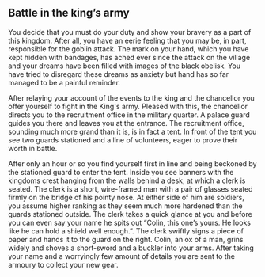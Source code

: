 ## Battle in the king’s army

You decide that you must do your duty and show your bravery as a part of this kingdom. After all, you have an eerie feeling that you may be, in part, responsible for the goblin attack. The mark on your hand, which you have kept hidden with bandages, has ached ever since the attack on the village and your dreams have been filled with images of the black obelisk. You have tried to disregard these dreams as anxiety but hand has so far managed to be a painful reminder.

After relaying your account of the events to the king and the chancellor you offer yourself to fight in the King's army. Pleased with this, the chancellor directs you to the recruitment office in the military quarter. A palace guard guides you there and leaves you at the entrance. The recruitment office, sounding much more grand than it is, is in fact a tent. In front of the tent you see two guards stationed and a line of volunteers, eager to prove their worth in battle.

After only an hour or so you find yourself first in line and being beckoned by the stationed guard to enter the tent. Inside you see banners with the kingdoms crest hanging from the walls behind a desk, at which a clerk is seated. The clerk is a short, wire-framed man with a pair of glasses seated firmly on the bridge of his pointy nose. At either side of him are soldiers, you assume higher ranking as they seem much more hardened than the guards stationed outside. The clerk takes a quick glance at you and before you can even say your name he spits out “Colin, this one’s yours. He looks like he can hold a shield well enough.”. The clerk swiftly signs a piece of paper and hands it to the guard on the right. Colin, an ox of a man, grins widely and shoves a short-sword and a buckler into your arms. After taking your name and a worryingly few amount of details you are sent to the armoury to collect your new gear.
